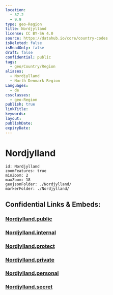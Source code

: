 ```yaml
---
location:
  - 57.2
  - 9.9
type: geo-Region
title: Nordjylland
license: CC BY-SA 4.0
source: https://datahub.io/core/country-codes
isDeleted: false
isReadOnly: false
draft: false
confidential: public
tags:
  - geo/Country/Region
aliases:
  - Nordjylland
  - North Denmark Region
Languages:
  - de
cssclasses:
  - geo-Region
publish: true
linkTitle: 
keywords: 
layout: 
publishDate: 
expiryDate:
---
```


# Nordjylland

```leaflet
id: Nordjylland
zoomFeatures: true 
minZoom: 2 
maxZoom: 18
geojsonFolder: ./Nordjylland/
markerFolder: ./Nordjylland/
```


## Confidential Links & Embeds: 

### [Nordjylland.public](/_public/\Earth\Continent\Europe\Europe~North\Denmark\Regions~DenmarkNordjylland.public.md) 

### [Nordjylland.internal](/_internal/\Earth\Continent\Europe\Europe~North\Denmark\Regions~DenmarkNordjylland.internal.md) 

### [Nordjylland.protect](/_protect/\Earth\Continent\Europe\Europe~North\Denmark\Regions~DenmarkNordjylland.protect.md) 

### [Nordjylland.private](/_private/\Earth\Continent\Europe\Europe~North\Denmark\Regions~DenmarkNordjylland.private.md) 

### [Nordjylland.personal](/_personal/\Earth\Continent\Europe\Europe~North\Denmark\Regions~DenmarkNordjylland.personal.md) 

### [Nordjylland.secret](/_secret/\Earth\Continent\Europe\Europe~North\Denmark\Regions~DenmarkNordjylland.secret.md)

